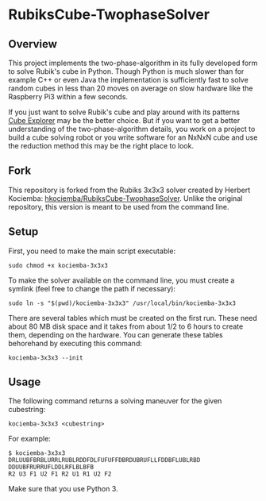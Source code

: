 # RubiksCube-TwophaseSolver

## Overview 
This project implements the two-phase-algorithm in its fully developed form to solve Rubik's cube in Python. Though Python is much slower than for example C++ or even Java the implementation is sufficiently fast to solve random cubes in less than 20 moves on average on slow hardware like the Raspberry Pi3 within a few seconds.

If you just want to solve Rubik's cube and play around with its patterns [Cube Explorer](http://kociemba.org/cube.htm) may be the better choice. But if you want to get a better understanding of the two-phase-algorithm details, you work on a project to build a cube solving robot or you write software for an NxNxN cube and use the reduction method this may be the right place to look.

## Fork
This repository is forked from the Rubiks 3x3x3 solver created by Herbert Kociemba: [hkociemba/RubiksCube-TwophaseSolver](https://github.com/hkociemba/Rubiks2x2x2-OptimalSolver).
Unlike the original repository, this version is meant to be used from the command line.

## Setup
First, you need to make the main script executable:
```
sudo chmod +x kociemba-3x3x3
```
To make the solver available on the command line, you must create a symlink (feel free to change the path if necessary):
```
sudo ln -s "$(pwd)/kociemba-3x3x3" /usr/local/bin/kociemba-3x3x3
```
There are several tables which must be created on the first run. These need about 80 MB disk space and it takes from about 1/2 to 6 hours to create them, depending on the hardware. You can generate these tables behorehand by executing this command:
```
kociemba-3x3x3 --init
```

## Usage
The following command returns a solving maneuver for the given cubestring:
```
kociemba-3x3x3 <cubestring>
```

For example:
```
$ kociemba-3x3x3 DRLUUBFBRBLURRLRUBLRDDFDLFUFUFFDBRDUBRUFLLFDDBFLUBLRBD DDUUBFRURRUFLDDLRFLBLBFB
R2 U3 F1 U2 F1 R2 U1 R1 U2 F2
```

Make sure that you use Python 3.